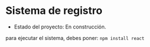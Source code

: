 <h1> Sistema de registro </h1>

- Estado del proyecto: En construcción.
  
para ejecutar el sistema, debes poner:
  ```npm install react```
